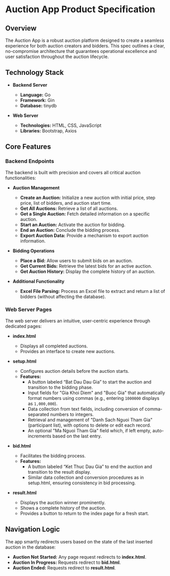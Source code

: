 # Auction App Product Specification

## Overview

The Auction App is a robust auction platform designed to create a seamless experience for both auction creators and bidders. This spec outlines a clear, no-compromise architecture that guarantees operational excellence and user satisfaction throughout the auction lifecycle.

## Technology Stack

- **Backend Server**
  - **Language:** Go
  - **Framework:** Gin
  - **Database:** tinydb

- **Web Server**
  - **Technologies:** HTML, CSS, JavaScript
  - **Libraries:** Bootstrap, Axios

## Core Features

### Backend Endpoints

The backend is built with precision and covers all critical auction functionalities:

- **Auction Management**
  - **Create an Auction:** Initialize a new auction with initial price, step price, list of bidders, and auction start time.
  - **Get All Auctions:** Retrieve a list of all auctions.
  - **Get a Single Auction:** Fetch detailed information on a specific auction.
  - **Start an Auction:** Activate the auction for bidding.
  - **End an Auction:** Conclude the bidding process.
  - **Export Auction Data:** Provide a mechanism to export auction information.

- **Bidding Operations**
  - **Place a Bid:** Allow users to submit bids on an auction.
  - **Get Current Bids:** Retrieve the latest bids for an active auction.
  - **Get Auction History:** Display the complete history of an auction.

- **Additional Functionality**
  - **Excel File Parsing:** Process an Excel file to extract and return a list of bidders (without affecting the database).

### Web Server Pages

The web server delivers an intuitive, user-centric experience through dedicated pages:

- **index.html**
  - Displays all completed auctions.
  - Provides an interface to create new auctions.

- **setup.html**
  - Configures auction details before the auction starts.
  - **Features:**
    - A button labeled “Bat Dau Dau Gia” to start the auction and transition to the bidding phase.
    - Input fields for "Gia Khoi Diem" and "Buoc Gia" that automatically format numbers using commas (e.g., entering `1000000` displays as `1,000,000`).
    - Data collection from text fields, including conversion of comma-separated numbers to integers.
    - Retrieval and management of "Danh Sach Nguoi Tham Gia" (participant list), with options to delete or edit each record.
    - An optional "Ma Nguoi Tham Gia" field which, if left empty, auto-increments based on the last entry.

- **bid.html**
  - Facilitates the bidding process.
  - **Features:**
    - A button labeled “Ket Thuc Dau Gia” to end the auction and transition to the result display.
    - Similar data collection and conversion procedures as in setup.html, ensuring consistency in bid processing.

- **result.html**
  - Displays the auction winner prominently.
  - Shows a complete history of the auction.
  - Provides a button to return to the index page for a fresh start.

## Navigation Logic

The app smartly redirects users based on the state of the last inserted auction in the database:

- **Auction Not Started:** Any page request redirects to **index.html**.
- **Auction In Progress:** Requests redirect to **bid.html**.
- **Auction Ended:** Requests redirect to **result.html**.

